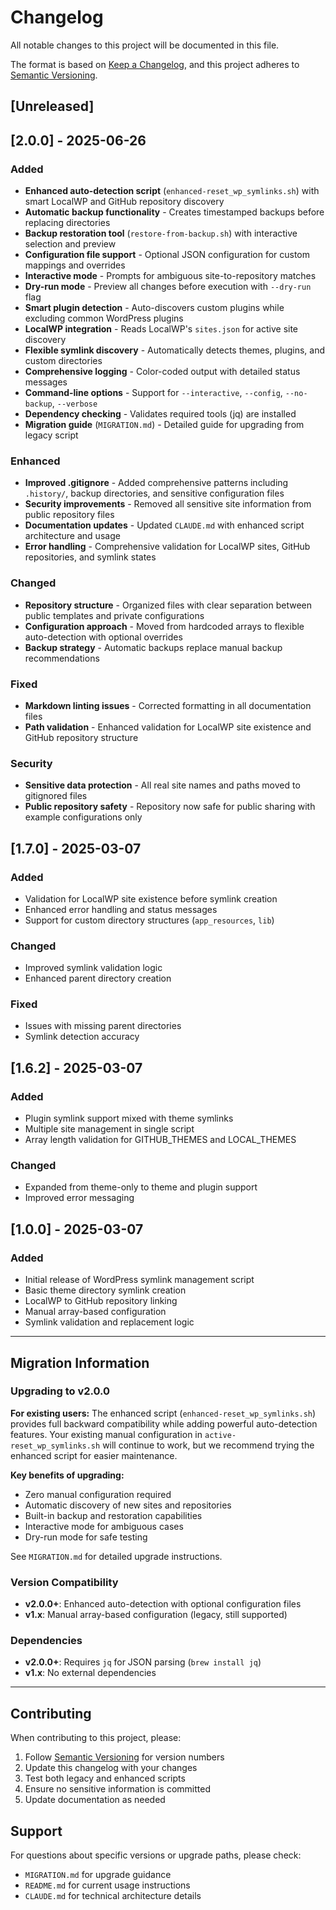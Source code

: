 # Changelog

All notable changes to this project will be documented in this file.

The format is based on [Keep a Changelog](https://keepachangelog.com/en/1.0.0/),
and this project adheres to [Semantic Versioning](https://semver.org/spec/v2.0.0.html).

## [Unreleased]

## [2.0.0] - 2025-06-26

### Added
- **Enhanced auto-detection script** (`enhanced-reset_wp_symlinks.sh`) with smart LocalWP and GitHub repository discovery
- **Automatic backup functionality** - Creates timestamped backups before replacing directories
- **Backup restoration tool** (`restore-from-backup.sh`) with interactive selection and preview
- **Configuration file support** - Optional JSON configuration for custom mappings and overrides
- **Interactive mode** - Prompts for ambiguous site-to-repository matches
- **Dry-run mode** - Preview all changes before execution with `--dry-run` flag
- **Smart plugin detection** - Auto-discovers custom plugins while excluding common WordPress plugins
- **LocalWP integration** - Reads LocalWP's `sites.json` for active site discovery
- **Flexible symlink discovery** - Automatically detects themes, plugins, and custom directories
- **Comprehensive logging** - Color-coded output with detailed status messages
- **Command-line options** - Support for `--interactive`, `--config`, `--no-backup`, `--verbose`
- **Dependency checking** - Validates required tools (jq) are installed
- **Migration guide** (`MIGRATION.md`) - Detailed guide for upgrading from legacy script

### Enhanced
- **Improved .gitignore** - Added comprehensive patterns including `.history/`, backup directories, and sensitive configuration files
- **Security improvements** - Removed all sensitive site information from public repository files
- **Documentation updates** - Updated `CLAUDE.md` with enhanced script architecture and usage
- **Error handling** - Comprehensive validation for LocalWP sites, GitHub repositories, and symlink states

### Changed
- **Repository structure** - Organized files with clear separation between public templates and private configurations
- **Configuration approach** - Moved from hardcoded arrays to flexible auto-detection with optional overrides
- **Backup strategy** - Automatic backups replace manual backup recommendations

### Fixed
- **Markdown linting issues** - Corrected formatting in all documentation files
- **Path validation** - Enhanced validation for LocalWP site existence and GitHub repository structure

### Security
- **Sensitive data protection** - All real site names and paths moved to gitignored files
- **Public repository safety** - Repository now safe for public sharing with example configurations only

## [1.7.0] - 2025-03-07

### Added
- Validation for LocalWP site existence before symlink creation
- Enhanced error handling and status messages
- Support for custom directory structures (`app_resources`, `lib`)

### Changed
- Improved symlink validation logic
- Enhanced parent directory creation

### Fixed
- Issues with missing parent directories
- Symlink detection accuracy

## [1.6.2] - 2025-03-07

### Added
- Plugin symlink support mixed with theme symlinks
- Multiple site management in single script
- Array length validation for GITHUB_THEMES and LOCAL_THEMES

### Changed
- Expanded from theme-only to theme and plugin support
- Improved error messaging

## [1.0.0] - 2025-03-07

### Added
- Initial release of WordPress symlink management script
- Basic theme directory symlink creation
- LocalWP to GitHub repository linking
- Manual array-based configuration
- Symlink validation and replacement logic

---

## Migration Information

### Upgrading to v2.0.0

**For existing users:** The enhanced script (`enhanced-reset_wp_symlinks.sh`) provides full backward compatibility while adding powerful auto-detection features. Your existing manual configuration in `active-reset_wp_symlinks.sh` will continue to work, but we recommend trying the enhanced script for easier maintenance.

**Key benefits of upgrading:**
- Zero manual configuration required
- Automatic discovery of new sites and repositories
- Built-in backup and restoration capabilities
- Interactive mode for ambiguous cases
- Dry-run mode for safe testing

See `MIGRATION.md` for detailed upgrade instructions.

### Version Compatibility

- **v2.0.0+**: Enhanced auto-detection with optional configuration files
- **v1.x**: Manual array-based configuration (legacy, still supported)

### Dependencies

- **v2.0.0+**: Requires `jq` for JSON parsing (`brew install jq`)
- **v1.x**: No external dependencies

---

## Contributing

When contributing to this project, please:

1. Follow [Semantic Versioning](https://semver.org/) for version numbers
2. Update this changelog with your changes
3. Test both legacy and enhanced scripts
4. Ensure no sensitive information is committed
5. Update documentation as needed

## Support

For questions about specific versions or upgrade paths, please check:
- `MIGRATION.md` for upgrade guidance
- `README.md` for current usage instructions
- `CLAUDE.md` for technical architecture details